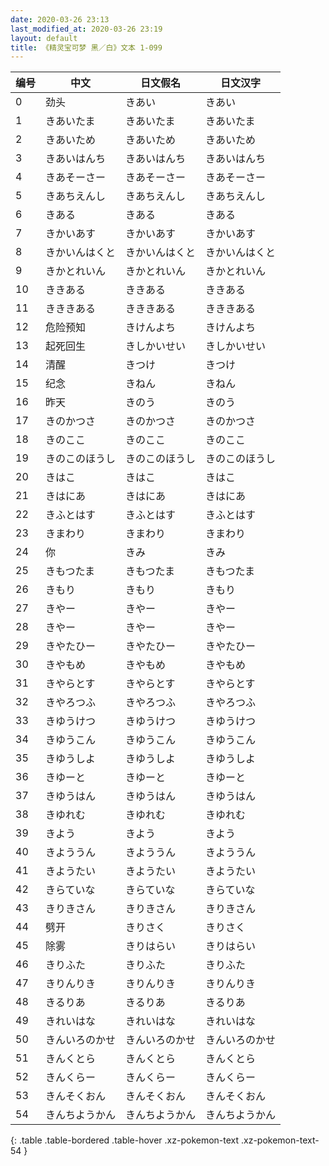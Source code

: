 ```yaml
---
date: 2020-03-26 23:13
last_modified_at: 2020-03-26 23:19
layout: default
title: 《精灵宝可梦 黑／白》文本 1-099
---
```

| 编号 | 中文 | 日文假名 | 日文汉字 |
| ---- | ---- | ---- | --- |
| 0 | 劲头 | きあい | きあい |
| 1 | きあいたま | きあいたま | きあいたま |
| 2 | きあいため | きあいため | きあいため |
| 3 | きあいはんち | きあいはんち | きあいはんち |
| 4 | きあそーさー | きあそーさー | きあそーさー |
| 5 | きあちえんし | きあちえんし | きあちえんし |
| 6 | きある | きある | きある |
| 7 | きかいあす | きかいあす | きかいあす |
| 8 | きかいんはくと | きかいんはくと | きかいんはくと |
| 9 | きかとれいん | きかとれいん | きかとれいん |
| 10 | ききある | ききある | ききある |
| 11 | きききある | きききある | きききある |
| 12 | 危险预知 | きけんよち | きけんよち |
| 13 | 起死回生 | きしかいせい | きしかいせい |
| 14 | 清醒 | きつけ | きつけ |
| 15 | 纪念 | きねん | きねん |
| 16 | 昨天 | きのう | きのう |
| 17 | きのかつさ | きのかつさ | きのかつさ |
| 18 | きのここ | きのここ | きのここ |
| 19 | きのこのほうし | きのこのほうし | きのこのほうし |
| 20 | きはこ | きはこ | きはこ |
| 21 | きはにあ | きはにあ | きはにあ |
| 22 | きふとはす | きふとはす | きふとはす |
| 23 | きまわり | きまわり | きまわり |
| 24 | 你 | きみ | きみ |
| 25 | きもつたま | きもつたま | きもつたま |
| 26 | きもり | きもり | きもり |
| 27 | きやー | きやー | きやー |
| 28 | きやー | きやー | きやー |
| 29 | きやたひー | きやたひー | きやたひー |
| 30 | きやもめ | きやもめ | きやもめ |
| 31 | きやらとす | きやらとす | きやらとす |
| 32 | きやろつふ | きやろつふ | きやろつふ |
| 33 | きゆうけつ | きゆうけつ | きゆうけつ |
| 34 | きゆうこん | きゆうこん | きゆうこん |
| 35 | きゆうしよ | きゆうしよ | きゆうしよ |
| 36 | きゆーと | きゆーと | きゆーと |
| 37 | きゆうはん | きゆうはん | きゆうはん |
| 38 | きゆれむ | きゆれむ | きゆれむ |
| 39 | きよう | きよう | きよう |
| 40 | きよううん | きよううん | きよううん |
| 41 | きようたい | きようたい | きようたい |
| 42 | きらていな | きらていな | きらていな |
| 43 | きりきさん | きりきさん | きりきさん |
| 44 | 劈开 | きりさく | きりさく |
| 45 | 除雾 | きりはらい | きりはらい |
| 46 | きりふた | きりふた | きりふた |
| 47 | きりんりき | きりんりき | きりんりき |
| 48 | きるりあ | きるりあ | きるりあ |
| 49 | きれいはな | きれいはな | きれいはな |
| 50 | きんいろのかせ | きんいろのかせ | きんいろのかせ |
| 51 | きんくとら | きんくとら | きんくとら |
| 52 | きんくらー | きんくらー | きんくらー |
| 53 | きんそくおん | きんそくおん | きんそくおん |
| 54 | きんちようかん | きんちようかん | きんちようかん |
{: .table .table-bordered .table-hover .xz-pokemon-text .xz-pokemon-text-54 }